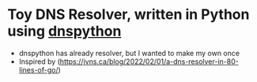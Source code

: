 # Toy DNS Resolver, written in Python using [dnspython](https://github.com/rthalley/dnspython)
- dnspython has already resolver, but I wanted to make my own once
- Inspired by (https://jvns.ca/blog/2022/02/01/a-dns-resolver-in-80-lines-of-go/)
